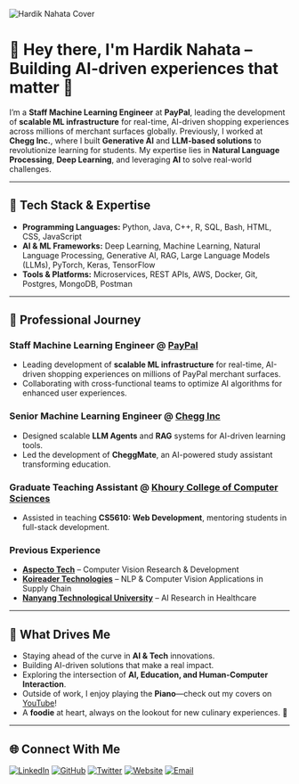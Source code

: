 ![Hardik Nahata Cover](https://i.imgur.com/EF1Riuy.png)

# 👋 Hey there, I'm **Hardik Nahata** – Building AI-driven experiences that matter 🚀

I’m a **Staff Machine Learning Engineer** at **PayPal**, leading the development of **scalable ML infrastructure** for real-time, AI-driven shopping experiences across millions of merchant surfaces globally. Previously, I worked at **Chegg Inc.**, where I built **Generative AI** and **LLM-based solutions** to revolutionize learning for students. My expertise lies in **Natural Language Processing**, **Deep Learning**, and leveraging **AI** to solve real-world challenges.

---

## 🔧 Tech Stack & Expertise
- **Programming Languages:** Python, Java, C++, R, SQL, Bash, HTML, CSS, JavaScript
- **AI & ML Frameworks:** Deep Learning, Machine Learning, Natural Language Processing, Generative AI, RAG, Large Language Models (LLMs), PyTorch, Keras, TensorFlow
- **Tools & Platforms:** Microservices, REST APIs, AWS, Docker, Git, Postgres, MongoDB, Postman

---

## 🚀 Professional Journey
### **Staff Machine Learning Engineer @ [PayPal](https://www.paypal.com)**
- Leading development of **scalable ML infrastructure** for real-time, AI-driven shopping experiences on millions of PayPal merchant surfaces.
- Collaborating with cross-functional teams to optimize AI algorithms for enhanced user experiences.

### **Senior Machine Learning Engineer @ [Chegg Inc](https://www.chegg.com)**
- Designed scalable **LLM Agents** and **RAG** systems for AI-driven learning tools.
- Led the development of **CheggMate**, an AI-powered study assistant transforming education.

### **Graduate Teaching Assistant @ [Khoury College of Computer Sciences](https://www.khoury.northeastern.edu)**
- Assisted in teaching **CS5610: Web Development**, mentoring students in full-stack development.

### **Previous Experience**
- **[Aspecto Tech](http://aspecto.tech)** – Computer Vision Research & Development
- **[Koireader Technologies](https://koireader.com)** – NLP & Computer Vision Applications in Supply Chain
- **[Nanyang Technological University](https://www.ntu.edu.sg)** – AI Research in Healthcare

---

## 🎯 What Drives Me
- Staying ahead of the curve in **AI & Tech** innovations.
- Building AI-driven solutions that make a real impact.
- Exploring the intersection of **AI, Education, and Human-Computer Interaction**.
- Outside of work, I enjoy playing the **Piano**—check out my covers on [YouTube](https://www.youtube.com/channel/UC6EZ0xQ3EtBsogS3At_fAFA?view_as=subscriber)!
- A **foodie** at heart, always on the lookout for new culinary experiences. 🍜

---

## 🌐 Connect With Me
[![LinkedIn](https://img.icons8.com/color/48/000000/linkedin.png)](https://www.linkedin.com/in/hardiknahata)
[![GitHub](https://img.icons8.com/windows/48/000000/github.png)](https://www.github.com/hardiknahata)
[![Twitter](https://img.icons8.com/color/48/000000/twitter.png)](https://www.twitter.com/sarcastichardy)
[![Website](https://img.icons8.com/fluent/48/000000/domain.png)](https://www.hardiknahata.com)
[![Email](https://img.icons8.com/cute-clipart/48/000000/email.png)](mailto:nahata.h@northeastern.edu)

